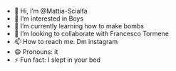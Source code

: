 - 👋 Hi, I’m @Mattia-Scialfa
- 👀 I’m interested in Boys
- 🌱 I’m currently learning how to make bombs
- 💞️ I’m looking to collaborate with Francesco Tormene
- 📫 How to reach me. Dm instagram
- 😄 Pronouns: it
- ⚡ Fun fact: I slept in your bed

<!---
Mattia-Scialfa/Mattia-Scialfa is a ✨ special ✨ repository because its `README.md` (this file) appears on your GitHub profile.
You can click the Preview link to take a look at your changes.
--->
